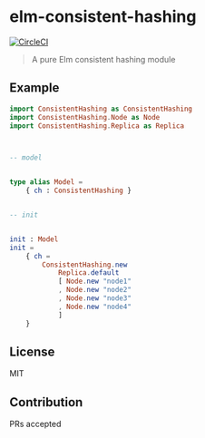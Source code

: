 # elm-consistent-hashing
[![CircleCI](https://circleci.com/gh/IzumiSy/elm-consistent-hashing.svg?style=svg)](https://circleci.com/gh/IzumiSy/elm-consistent-hashing)
> A pure Elm consistent hashing module

## Example
```elm
import ConsistentHashing as ConsistentHashing
import ConsistentHashing.Node as Node
import ConsistentHashing.Replica as Replica



-- model


type alias Model =
    { ch : ConsistentHashing }


-- init


init : Model
init =
    { ch =
        ConsistentHashing.new
            Replica.default
            [ Node.new "node1"
            , Node.new "node2"
            , Node.new "node3"
            , Node.new "node4"
            ]
    }
```

## License
MIT

## Contribution
PRs accepted
